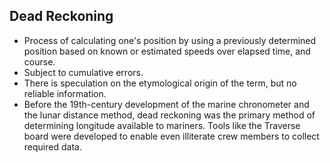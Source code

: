 Dead Reckoning
--------------

* Process of calculating one's position by using a previously determined position based on known or estimated speeds over elapsed time, and course.
* Subject to cumulative errors.
* There is speculation on the etymological origin of the term, but no reliable information.
* Before the 19th-century development of the marine chronometer and the lunar distance method, dead reckoning was the primary method of determining longitude available to mariners. Tools like the Traverse board were developed to enable even illiterate crew members to collect required data.

